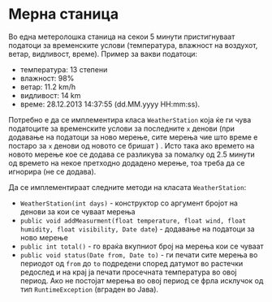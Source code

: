 # Мерна станица

Во една метеролошка станица на секои 5 минути пристигнуваат податоци за временските услови (температура, влажност на
воздухот, ветар, видливост, време). Пример за вакви податоци:

- температура: 13 степени
- влажност: 98%
- ветар: 11.2 km/h
- видливост: 14 km
- време: 28.12.2013 14:37:55 (dd.MM.yyyy HH:mm:ss).

Потребно е да се имплементира класа `WeatherStation` која ќе ги чува податоците за временските услови за последните `x`
денови (при додавање на податоци за ново мерење, сите мерења чие што време е постаро за `x` денови од новото се бришат )
. Исто така ако времето на новото мерење кое се додава се разликува за помалку од 2.5 минути од времето на некое
претходно додадено мерење, тоа треба да се игнорира (не се додава).

Да се имплементираат следните методи на класата `WeatherStation`:

- `WeatherStation(int days)` - конструктор со аргумент бројот на денови за кои се чуваат мерења
- `public void addMeasurment(float temperature, float wind, float humidity, float visibility, Date date`) - додавање на
  податоци за ново мерење
- `public int total()` - го враќа вкупниот број на мерења кои се чуваат
- `public void status(Date from, Date to)` - ги печати сите мерења во периодот од `from` до `to` подредени според
  датумот во растечки редослед и на крај ја печати просечната температура во овој период. Ако не постојат мерења во овој
  период се фрла исклучок од тип `RuntimeException` (вграден во Јава). 